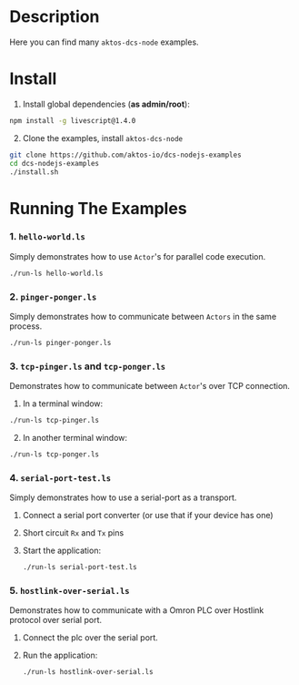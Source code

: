 # Description 

Here you can find many `aktos-dcs-node` examples.

# Install 

1. Install global dependencies (**as admin/root**):

  ```bash
  npm install -g livescript@1.4.0
  ```
2. Clone the examples, install `aktos-dcs-node`

  ```bash
  git clone https://github.com/aktos-io/dcs-nodejs-examples
  cd dcs-nodejs-examples
  ./install.sh
  ```

# Running The Examples 

### 1. `hello-world.ls`

Simply demonstrates how to use `Actor`'s for parallel code execution. 

```bash 
./run-ls hello-world.ls
```

### 2. `pinger-ponger.ls`

Simply demonstrates how to communicate between `Actors` in the same process. 

```bash 
./run-ls pinger-ponger.ls
```

### 3. `tcp-pinger.ls` and `tcp-ponger.ls`

Demonstrates how to communicate between `Actor`'s over TCP connection. 

1. In a terminal window: 

  ```bash 
  ./run-ls tcp-pinger.ls
  ```
  
2. In another terminal window: 
  
  ```bash
  ./run-ls tcp-ponger.ls
  ```
  
  
### 4. `serial-port-test.ls`

Simply demonstrates how to use a serial-port as a transport. 

1. Connect a serial port converter (or use that if your device has one)
2. Short circuit `Rx` and `Tx` pins
3. Start the application: 
  
    ```bash 
    ./run-ls serial-port-test.ls
    ```
    
### 5. `hostlink-over-serial.ls`

Demonstrates how to communicate with a Omron PLC over Hostlink protocol over serial port. 

1. Connect the plc over the serial port. 
2. Run the application: 

    ```bash 
    ./run-ls hostlink-over-serial.ls
    ```


